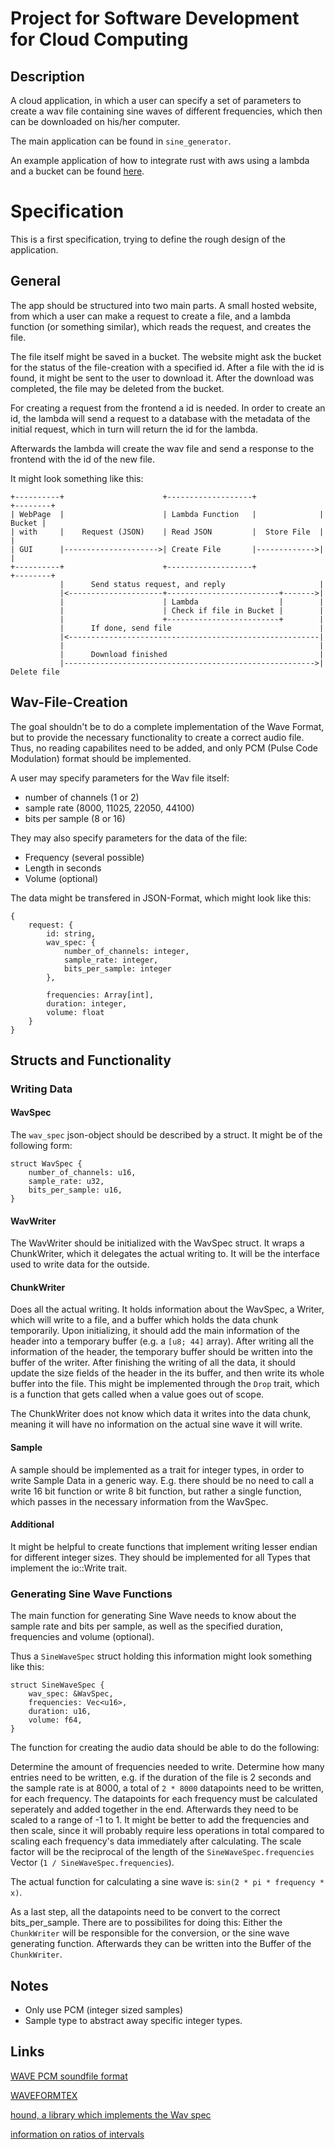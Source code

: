 # Project for Software Development for Cloud Computing

## Description

A cloud application, in which a user can specify a set of parameters to create a wav file containing sine waves of different frequencies, which then can be downloaded on his/her computer.

The main application can be found in `sine_generator`.

An example application of how to integrate rust with aws using a lambda and a bucket can be found [here](https://github.com/paddison/aws-rust-le-solver).

# Specification

This is a first specification, trying to define the rough design of the application.

## General 

The app should be structured into two main parts. A small hosted website, from which a user can make a request to create a file, and a lambda function (or something similar), which reads the request, and creates the file.

The file itself might be saved in a bucket. The website might ask the bucket for the status of the file-creation
with a specified id. After a file with the id is found, it might be sent to the user to download it.
After the download was completed, the file may be deleted from the bucket.

For creating a request from the frontend a id is needed. In order to create an id, the lambda will send a request to a database with the metadata of the initial request, which in turn will return the id for the lambda.

Afterwards the lambda will create the wav file and send a response to the frontend with the id of the new file.

It might look something like this:

```
+----------+                      +-------------------+              +--------+
| WebPage  |                      | Lambda Function   |              | Bucket |
| with     |    Request (JSON)    | Read JSON         |  Store File  |        |
| GUI      |--------------------->| Create File       |------------->|        |
+----------+                      +-------------------+              +--------+
           |      Send status request, and reply                     |     
           |<---------------------+-------------------------+------->|
           |                      | Lambda                  |        |
           |                      | Check if file in Bucket |        |
           |                      +-------------------------+        |
           |      If done, send file                                 |
           |<--------------------------------------------------------|
           |                                                         |
           |      Download finished                                  |
           |-------------------------------------------------------->| Delete file
```

## Wav-File-Creation

The goal shouldn't be to do a complete implementation of the Wave Format, but to provide the necessary functionality to create a correct audio file. Thus, no reading capabilites need to be added, and only PCM (Pulse Code Modulation) format should be implemented.

A user may specify parameters for the Wav file itself: 
- number of channels (1 or 2)
- sample rate (8000, 11025, 22050, 44100)
- bits per sample (8 or 16)

They may also specify parameters for the data of the file:
- Frequency (several possible)
- Length in seconds
- Volume (optional)
  
The data might be transfered in JSON-Format, which might look like this:

```
{
    request: {
        id: string,
        wav_spec: {
            number_of_channels: integer,
            sample_rate: integer,
            bits_per_sample: integer
        },
       
        frequencies: Array[int],
        duration: integer,
        volume: float      
    }
}
```

## Structs and Functionality

### Writing Data

#### WavSpec

The `wav_spec` json-object should be described by a struct. It might be of the following form:
```
struct WavSpec {
    number_of_channels: u16,
    sample_rate: u32,
    bits_per_sample: u16,
}
```

#### WavWriter

The WavWriter should be initialized with the WavSpec struct. It wraps a ChunkWriter, which it delegates the actual writing to. It will be the interface used to write data for the outside.

#### ChunkWriter

Does all the actual writing. It holds information about the WavSpec, a Writer, which will write to a file, and a buffer which holds the data chunk temporarily.
Upon initializing, it should add the main information of the header into a temporary buffer (e.g. a `[u8; 44]` array). After writing all the information of the header, the temporary buffer should be written into the buffer of the writer.
After finishing the writing of all the data, it should update the size fields of the header in the its buffer, and then write its whole buffer into the file. This might be implemented through the `Drop` trait, which is a function that gets called when a value goes out of scope.

The ChunkWriter does not know which data it writes into the data chunk, meaning it will have no information on the actual sine wave it will write.

#### Sample

A sample should be implemented as a trait for integer types, in order to write Sample Data in a generic way. E.g. there should be no need to call a write 16 bit function or write 8 bit function, but rather a single function, which passes in the necessary information from the WavSpec.

#### Additional

It might be helpful to create functions that implement writing lesser endian for different integer sizes. They should be implemented for all Types that implement the io::Write trait.

### Generating Sine Wave Functions

The main function for generating Sine Wave needs to know about the sample rate and bits per sample, as well as the specified duration, frequencies and volume (optional).

Thus a `SineWaveSpec` struct holding this information might look something like this:

```
struct SineWaveSpec {
    wav_spec: &WavSpec,
    frequencies: Vec<u16>,
    duration: u16,
    volume: f64,
}
```

The function for creating the audio data should be able to do the following:

Determine the amount of frequencies needed to write. Determine how many entries need to be written, e.g. if the duration of the file is 2 seconds and the sample rate is at 8000, a total 
of `2 * 8000` datapoints need to be written, for each frequency. 
The datapoints for each frequency must be calculated seperately and added together in the end. Afterwards they need to be scaled to a range of -1 to 1. It might be better to add the frequencies and then scale, since it will probably require less operations in total compared to scaling each frequency's data immediately after calculating. The scale factor will be the reciprocal of the length of the `SineWaveSpec.frequencies` Vector (`1 / SineWaveSpec.frequencies`).

The actual function for calculating a sine wave is: `sin(2 * pi * frequency * x)`.

As a last step, all the datapoints need to be convert to the correct bits_per_sample. There are to possibilites for doing this: Either the `ChunkWriter` will be responsible for the conversion, or the sine wave generating function. Afterwards they can be written into the Buffer of the `ChunkWriter`.

## Notes

- Only use PCM (integer sized samples)
- Sample type to abstract away specific integer types. 

## Links

[WAVE PCM soundfile format](http://soundfile.sapp.org/doc/WaveFormat/)

[WAVEFORMTEX](https://docs.microsoft.com/en-us/previous-versions//ms713497(v=vs.85)?redirectedfrom=MSDN)

[hound, a library which implements the Wav spec](https://github.com/ruuda/hound)

[information on ratios of intervals](https://www.audiolabs-erlangen.de/resources/MIR/FMP/C5/C5S1_Intervals.html)



